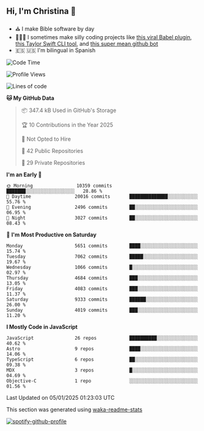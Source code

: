 ## Hi, I'm Christina 👋

- ⛪️ I make Bible software by day
- 👩🏼‍💻 I sometimes make silly coding projects like [this viral Babel plugin](https://www.instagram.com/reel/Cxvwz76vBus/), [this Taylor Swift CLI tool](https://github.com/christina-de-martinez/swift-commits), and [this super mean github bot](https://github.com/christina-de-martinez/roast-my-code)
- 🇪🇸 🇺🇸 I'm bilingual in Spanish

<!--START_SECTION:waka-->
![Code Time](http://img.shields.io/badge/Code%20Time-55%20hrs%2049%20mins-blue)

![Profile Views](http://img.shields.io/badge/Profile%20Views-0-blue)

![Lines of code](https://img.shields.io/badge/From%20Hello%20World%20I%27ve%20Written-23.1%20million%20lines%20of%20code-blue)

**🐱 My GitHub Data** 

> 📦 347.4 kB Used in GitHub's Storage 
 > 
> 🏆 10 Contributions in the Year 2025
 > 
> 🚫 Not Opted to Hire
 > 
> 📜 42 Public Repositories 
 > 
> 🔑 29 Private Repositories 
 > 
**I'm an Early 🐤** 

```text
🌞 Morning                10359 commits       ███████░░░░░░░░░░░░░░░░░░   28.86 % 
🌆 Daytime                20016 commits       ██████████████░░░░░░░░░░░   55.76 % 
🌃 Evening                2496 commits        ██░░░░░░░░░░░░░░░░░░░░░░░   06.95 % 
🌙 Night                  3027 commits        ██░░░░░░░░░░░░░░░░░░░░░░░   08.43 % 
```
📅 **I'm Most Productive on Saturday** 

```text
Monday                   5651 commits        ████░░░░░░░░░░░░░░░░░░░░░   15.74 % 
Tuesday                  7062 commits        █████░░░░░░░░░░░░░░░░░░░░   19.67 % 
Wednesday                1066 commits        █░░░░░░░░░░░░░░░░░░░░░░░░   02.97 % 
Thursday                 4684 commits        ███░░░░░░░░░░░░░░░░░░░░░░   13.05 % 
Friday                   4083 commits        ███░░░░░░░░░░░░░░░░░░░░░░   11.37 % 
Saturday                 9333 commits        ██████░░░░░░░░░░░░░░░░░░░   26.00 % 
Sunday                   4019 commits        ███░░░░░░░░░░░░░░░░░░░░░░   11.20 % 
```


**I Mostly Code in JavaScript** 

```text
JavaScript               26 repos            ██████████░░░░░░░░░░░░░░░   40.62 % 
Astro                    9 repos             ████░░░░░░░░░░░░░░░░░░░░░   14.06 % 
TypeScript               6 repos             ██░░░░░░░░░░░░░░░░░░░░░░░   09.38 % 
MDX                      3 repos             █░░░░░░░░░░░░░░░░░░░░░░░░   04.69 % 
Objective-C              1 repo              ░░░░░░░░░░░░░░░░░░░░░░░░░   01.56 % 
```




 Last Updated on 05/01/2025 01:23:03 UTC
<!--END_SECTION:waka-->

This section was generated using [waka-readme-stats](https://github.com/anmol098/waka-readme-stats)

[![spotify-github-profile](https://spotify-github-profile.kittinanx.com/api/view?uid=1228436873&cover_image=true&theme=default&show_offline=false&background_color=121212&interchange=false&bar_color=53b14f&bar_color_cover=false)](https://spotify-github-profile.kittinanx.com/api/view?uid=1228436873&redirect=true)